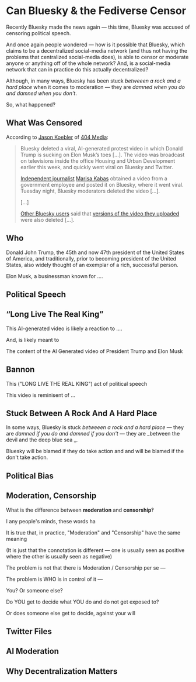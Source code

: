 # Can Bluesky & the Fediverse Censor

Recently Bluesky made the news again — this time, Bluesky was accused of censoring political speech.

And once again people wondered — how is it possible that Bluesky, which claims to be a decentralized social-media network (and thus not having the problems that centralized social-media does), is able to censor or moderate anyone or anything off of the whole network?
And, is a social-media network that can in practice do this actually decentralized?

Although, in many ways, Bluesky has been stuck _betweeen a rock and a hard place_ when it comes to moderation — they are _damned when you do and damned when you don't_.

So, what happened‽

## What Was Censored

According to [Jason Koebler](https://mastodon.social/@jasonkoebler) of [404 Media](https://www.404media.co/bluesky-deletes-ai-protest-video-of-trump-sucking-musks-toes-calls-it-non-consensual-explicit-material/):

> Bluesky deleted a viral, AI-generated protest video in which Donald Trump is sucking on Elon Musk’s toes […].
> The video was broadcast on televisions inside the office Housing and Urban Development earlier this week, and quickly went viral on Bluesky and Twitter.
>
> [Independent journalist](https://www.thehandbasket.co/) [Marisa Kabas](https://marisakabas.bsky.social/) obtained a video from a government employee and posted it on Bluesky, where it went viral. Tuesday night, Bluesky moderators deleted the video […].
>
> […]
>
> [Other Bluesky users](https://bsky.app/profile/gxldsociety.bsky.social/post/3liyevyytjs2s) said that [versions of the video they uploaded](https://bsky.app/profile/justnothavingit.bsky.social/post/3liymxxqts22h) were also deleted […].

## Who

Donald John Trump, the 45th and now 47th president of the United States of America, and traditionally, prior to becoming president of the United States, also widely thought of an exemplar of a rich, successful person.

Elon Musk, a businessman known for ....

## Political Speech

## “Long Live The Real King”

This AI-generated video is likely a reaction to ....

And, is likely meant to 

The content of the AI Generated video of President Trump and Elon Musk

## Bannon

This ("LONG LIVE THE REAL KING") act of political speech

This video is reminisent of ...

## Stuck Between A Rock And A Hard Place

In some ways, Bluesky is stuck _betweeen a rock and a hard place_ — they are _damned if you do and damned if you don't_ — they are _between the devil and the deep blue sea _.

Bluesky will be blamed if they do take action and and will be blamed if the don't take action.

## Political Bias

## Moderation, Censorship

What is the difference between **moderation** and **censorship**‽

I any people's minds, these words ha

It is true that, in practice, "Moderation" and "Censorship" have the same meaning

(It is just that the connotation is different  — one is usually seen as positive where the other is usually seen as negative)

The problem is not that there is Moderation / Censorship per se —

The problem is WHO is in control of it —

You? Or someone else?

Do YOU get to decide what YOU do and do not get exposed to?

Or does someone else get to decide, against your will


## Twitter Files

## 

## AI Moderation


## Why Decentralization Matters
